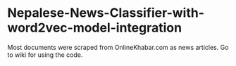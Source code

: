 # Nepalese-News-Classifier-with-word2vec-model-integration

Most documents were scraped from OnlineKhabar.com as news articles.
Go to wiki for using the code.
